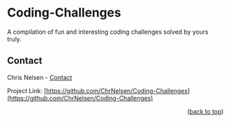 # Coding-Challenges
A compilation of fun and interesting coding challenges solved by yours truly.

<!-- CONTACT -->
## Contact

Chris Nelsen - [Contact](https://www.chrisnelsen.dev)

Project Link: [https://github.com/ChrNelsen/Coding-Challenges](https://github.com/ChrNelsen/Coding-Challenges)

<p align="right">(<a href="#top">back to top</a>)</p>
